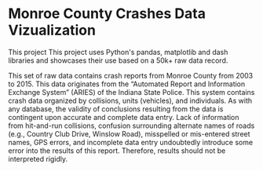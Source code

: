 # Monroe County Crashes Data Vizualization
This project This project uses Python's pandas, matplotlib and dash libraries and showcases their use based on a 50k+ raw data record.

This set of raw data contains crash reports from Monroe County from 2003 to 2015. This data originates from the “Automated Report and Information Exchange System” (ARIES) of the Indiana State Police. This system contains crash data organized by collisions, units (vehicles), and individuals. As with any database, the validity of conclusions resulting from the data is contingent upon accurate and complete data entry. Lack of information from hit-and-run collisions, confusion surrounding alternate names of roads (e.g., Country Club Drive, Winslow Road), misspelled or mis-entered street names, GPS errors, and incomplete data entry undoubtedly introduce some error into the results of this report. Therefore, results should not be interpreted rigidly.
